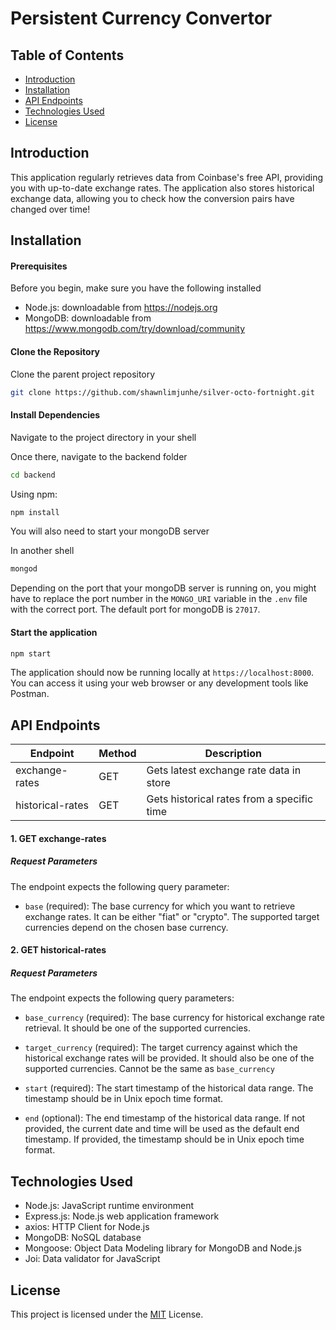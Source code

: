 # Persistent Currency Convertor

## Table of Contents

- [Introduction](#introduction)
- [Installation](#installation)
- [API Endpoints](#api-endpoints)
- [Technologies Used](#technologies-used)
- [License](#license)

## Introduction

This application regularly retrieves data from Coinbase's free API, providing you with up-to-date exchange rates. The application also stores historical exchange data, allowing you to check how the conversion pairs have changed over time!

## Installation

#### Prerequisites

Before you begin, make sure you have the following installed

- Node.js: downloadable from https://nodejs.org
- MongoDB: downloadable from https://www.mongodb.com/try/download/community

#### Clone the Repository

Clone the parent project repository

```bash
git clone https://github.com/shawnlimjunhe/silver-octo-fortnight.git
```

#### Install Dependencies

Navigate to the project directory in your shell

Once there, navigate to the backend folder

```bash
cd backend
```

Using npm:

```bash
npm install
```

You will also need to start your mongoDB server

In another shell

```bash
mongod
```

Depending on the port that your mongoDB server is running on, you might have to replace
the port number in the `MONGO_URI` variable in the `.env` file with the correct port. The default
port for mongoDB is `27017`.

#### Start the application

```bash
npm start
```

The application should now be running locally at `https://localhost:8000`. You can access it using your web browser or any development tools like Postman.

## API Endpoints

| Endpoint         | Method | Description                                |
| ---------------- | ------ | ------------------------------------------ |
| exchange-rates   | GET    | Gets latest exchange rate data in store    |
| historical-rates | GET    | Gets historical rates from a specific time |

#### 1. GET exchange-rates

##### Request Parameters

The endpoint expects the following query parameter:

- `base` (required): The base currency for which you want to retrieve exchange rates. It can be either "fiat" or "crypto". The supported target currencies depend on the chosen base currency.

#### 2. GET historical-rates

##### Request Parameters

The endpoint expects the following query parameters:

- `base_currency` (required): The base currency for historical exchange rate retrieval. It should be one of the supported currencies.

- `target_currency` (required): The target currency against which the historical exchange rates will be provided. It should also be one of the supported currencies. Cannot be the same as `base_currency`

- `start` (required): The start timestamp of the historical data range. The timestamp should be in Unix epoch time format.

- `end` (optional): The end timestamp of the historical data range. If not provided, the current date and time will be used as the default end timestamp. If provided, the timestamp should be in Unix epoch time format.

## Technologies Used

- Node.js: JavaScript runtime environment
- Express.js: Node.js web application framework
- axios: HTTP Client for Node.js
- MongoDB: NoSQL database
- Mongoose: Object Data Modeling library for MongoDB and Node.js
- Joi: Data validator for JavaScript

## License

This project is licensed under the [MIT](/LICENSE) License.
